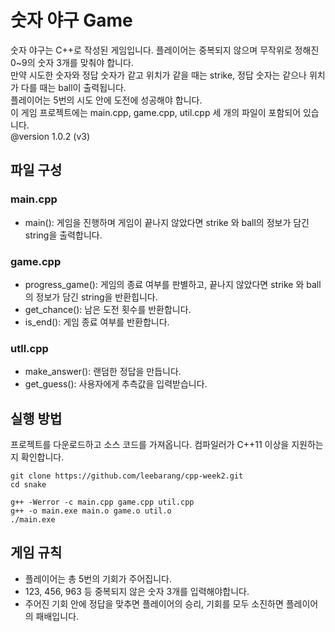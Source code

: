 # 숫자 야구 Game
숫자 야구는 C++로 작성된 게임입니다. 플레이어는 중복되지 않으며 무작위로 정해진 0~9의 숫자 3개를 맞춰야 합니다.   
만약 시도한 숫자와 정답 숫자가 같고 위치가 같을 때는 strike, 정답 숫자는 같으나 위치가 다를 때는 ball이 출력됩니다.   
플레이어는 5번의 시도 안에 도전에 성공해야 합니다.   
이 게임 프로젝트에는 main.cpp, game.cpp, util.cpp 세 개의 파일이 포함되어 있습니다.   
@version 1.0.2 (v3)

## 파일 구성
### main.cpp
* main(): 게임을 진행하며 게임이 끝나지 않았다면 strike 와 ball의 정보가 담긴 string을 출력합니다.
### game.cpp
* progress_game(): 게임의 종료 여부를 판별하고, 끝나지 않았다면 strike 와 ball의 정보가 담긴 string을 반환힙니다.
* get_chance(): 남은 도전 횟수를 반환합니다.
* is_end(): 게임 종료 여부를 반환합니다.
### utll.cpp
* make_answer(): 랜덤한 정답을 만듭니다.
* get_guess(): 사용자에게 추측값을 입력받습니다.

## 실행 방법
프로젝트를 다운로드하고 소스 코드를 가져옵니다.
컴파일러가 C++11 이상을 지원하는지 확인합니다.

```
git clone https://github.com/leebarang/cpp-week2.git 
cd snake

g++ -Werror -c main.cpp game.cpp util.cpp
g++ -o main.exe main.o game.o util.o
./main.exe
```

## 게임 규칙
* 플레이어는 총 5번의 기회가 주어집니다.   
* 123, 456, 963 등 중복되지 않은 숫자 3개를 입력해야합니다.
* 주어진 기회 안에 정답을 맞추면 플레이어의 승리, 기회를 모두 소진하면 플레이어의 패배입니다.
